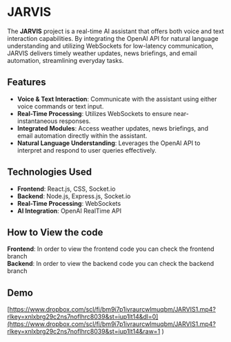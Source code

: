 # JARVIS

The **JARVIS** project is a real-time AI assistant that offers both voice and text interaction capabilities. By integrating the OpenAI API for natural language understanding and utilizing WebSockets for low-latency communication, JARVIS delivers timely weather updates, news briefings, and email automation, streamlining everyday tasks.

## Features

- **Voice & Text Interaction**: Communicate with the assistant using either voice commands or text input.
- **Real-Time Processing**: Utilizes WebSockets to ensure near-instantaneous responses.
- **Integrated Modules**: Access weather updates, news briefings, and email automation directly within the assistant.
- **Natural Language Understanding**: Leverages the OpenAI API to interpret and respond to user queries effectively.

## Technologies Used

- **Frontend**: React.js, CSS, Socket.io
- **Backend**: Node.js, Express.js, Socket.io
- **Real-Time Processing**: WebSockets
- **AI Integration**: OpenAI RealTime API

## How to View the code
**Frontend**: In order to view the frontend code you can check the frontend branch
<br/>
**Backend**: In order to view the backend code you can check the backend branch

## Demo
[https://www.dropbox.com/scl/fi/bm9i7p1ivraurcwlmuqbm/JARVIS1.mp4?rlkey=xnlxbrg29c2ns7noflhrc8039&st=iup1lt14&dl=0](https://www.dropbox.com/scl/fi/bm9i7p1ivraurcwlmuqbm/JARVIS1.mp4?rlkey=xnlxbrg29c2ns7noflhrc8039&st=iup1lt14&raw=1
)
